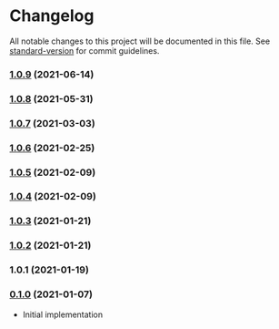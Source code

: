 # Changelog

All notable changes to this project will be documented in this file. See [standard-version](https://github.com/conventional-changelog/standard-version) for commit guidelines.

### [1.0.9](https://github.com/maidsafe/brb_dt_orswot/compare/v1.0.8...v1.0.9) (2021-06-14)

### [1.0.8](https://github.com/maidsafe/brb_dt_orswot/compare/v1.0.7...v1.0.8) (2021-05-31)

### [1.0.7](https://github.com/maidsafe/brb_dt_orswot/compare/v1.0.6...v1.0.7) (2021-03-03)

### [1.0.6](https://github.com/maidsafe/brb_dt_orswot/compare/v1.0.5...v1.0.6) (2021-02-25)

### [1.0.5](https://github.com/maidsafe/brb_dt_orswot/compare/v1.0.4...v1.0.5) (2021-02-09)

### [1.0.4](https://github.com/maidsafe/brb_dt_orswot/compare/v1.0.3...v1.0.4) (2021-02-09)

### [1.0.3](https://github.com/maidsafe/brb_dt_orswot/compare/v1.0.2...v1.0.3) (2021-01-21)

### [1.0.2](https://github.com/maidsafe/brb_dt_orswot/compare/v1.0.1...v1.0.2) (2021-01-21)

### 1.0.1 (2021-01-19)

### [0.1.0](https://github.com/maidsafe/sn_launch_tool/compare/v0.1.0...v0.1.0) (2021-01-07)
* Initial implementation
